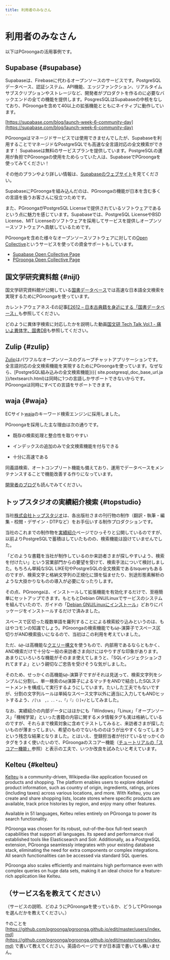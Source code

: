 ```yaml
---
title: 利用者のみなさん
---
```


# 利用者のみなさん

以下はPGroongaの活用事例です。

## Supabase {#supabase}

Supabaseは、Firebaseに代わるオープンソースのサービスです。PostgreSQLデータベース、認証システム、API機能、エッジファンクション、リアルタイムサブスクリプションやストレージなど、開発者がプロダクトを作るのに必要なバックエンドの全ての機能を提供します。PosgresSQLはSupabaseの中核をなしており、PGroongaを含めて40以上の拡張機能とともにネイティブに動作しています。

[https://supabase.com/blog/launch-week-6-community-day](https://supabase.com/blog/launch-week-6-community-day)

PGroongaはマネージドサービスでは使用できませんでしたが、Supabaseを利用することでマネージドなPostgreSQLでも高速な全言語対応の全文検索ができます！
Supabaseは無料のサービスプランを提供しています。PostgreSQLの運用が負担でPGroongaの使用をためらっていた人は、SupabaseでPGroongaを使ってみてください！

その他のプランやより詳しい情報は、[Supabaseのウェブサイト](https://supabase.com/pricing)を見てください。 

SupabaseにPGroongaを組み込んだのは、PGroongaの機能が日本を含む多くの言語を扱うお客さんに役立つためです。

また、PGroongaがPostgreSQL Licenseで提供されているソフトウェアであるという点に魅力を感じています。Supabaseでは、PostgreSQL LicenseやBSD License、MIT Licenseのソフトウェアを採用してサービスを提供しオープンソースソフトウェアへ貢献しているためです。

PGroongaを含めた様々なオープンソースソフトウェアに対しての[Open Collective](https://opencollective.com/)というサービスを使っての資金サポートもしています。

* [Supabase Open Collective Page](https://opencollective.com/supabase)
* [PGroonga Open Collective Page](https://opencollective.com/pgroonga)

## 国文学研究資料館 {#nijl}

国文学研究資料館が公開している[国書データベース](https://kokusho.nijl.ac.jp/)では高速な日本語全文検索を実現するためにPGroongaを使っています。

カレントアウェアネス-Eの記事[E2612 – 日本古典籍を身近にする「国書データベース」](https://current.ndl.go.jp/e2612)も参照してください。

どのように異体字検索に対応したかを説明した動画[国文研 Tech Talk Vol.1 - 痛いよ異体字、国書DB](https://www.youtube.com/watch?v=sNwBKeyfBGk)も参照してください。

## Zulip {#zulip}

[Zulip](https://zulip.org/)はパワフルなオープンソースのグループチャットアプリケーションです。全言語対応の全文検索機能を実現するためにPGroongaを使っています。なぜなら、[PostgreSQL組み込みの全文検索機能]({{ site.postgresql_doc_base_url.ja }}/textsearch.html)は同時に1つの言語しかサポートできないからです。PGroongaは同時にすべての言語をサポートできます。

## waja {#waja}

ECサイト[waja](https://www.waja.co.jp/)のキーワード検索エンジンに採用しました。

PGroongaを採用した主な理由は次の通りです。

  * 既存の検索処理と整合性を取りやすい

  * インデックスの追加のみで全文検索機能を付与できる

  * 十分に高速である

同義語検索、オートコンプリート機能も備えており、運用でデータベースをメンテナンスすることで機能改善する作りになっています。

[開発者のブログ](https://www.waja.co.jp/corp/6359)も読んでみてください。

## トップスタジオの実績紹介検索 {#topstudio}

当社[株式会社トップスタジオ](https://www.topstudio.co.jp/)は、各出版社さまの刊行物の制作（翻訳・執筆・編集・校閲・デザイン・DTPなど）をお手伝いする制作プロダクションです。

当社のこれまでの制作物を[実績紹介](https://www.topstudio.co.jp/books/)ページでひっそりと公開しているのですが、以前よりPostgreSQLで蓄積はしていたものの、検索機能は設けていませんでした。

「どのような書籍を当社が制作しているのか来訪者さまが探しやすいよう、検索を付けたい」という営業部門からの要望を受けて、検索手法について検討しました。もちろん単純なSQL LIKE句やPostgreSQLの全文検索であるtsqueryもあるのですが、検索文字と格納文字列の正規化に頭を悩ませたり、別途形態素解析のような大掛かりなものの導入が必要になったりします。

その点、PGroongaは、インストールして拡張機能を有効化するだけで、至極簡単にセットアップできます。もともとDebian GNU/Linuxでサービスのシステムを組んでいたので、ガイドの「[Debian GNU/Linuxにインストール][install-debian]」どおりにパッケージをインストールするだけで済みました。

スペースで区切った複数単語を羅列することによる検索絞り込みというのは、もはやコモンの知識でしょう。PGroongaの検索機能でも`&@~`演算子でスペース区切りがAND検索扱いになるので、当初はこの利用を考えていました。

ただ、`&@~`は高機能な[クエリー構文][groonga-query-syntax]を使うもので、内部用であるならともかく、AND検索だけで十分な一般の来訪者さま向けにはやりすぎな印象があります。あまりにいろいろな機能がそのまま使えてしまうと、「SQLインジェクションされてますよ」という親切なご忠告を受けそうな気がしました。

そのため、せっかくの高機能`&@~`演算子ですがそれは見送って、検索文字列をシンプルに分割し、単一検索の`&@`演算子によるマッチをANDで結合したSQLステートメントを構成して実行するようにしています。たいした工夫でもないですが、分割の文字列ルールは単純なスペース文字以外に適当に入力してもANDヒットするよう、`/[\s　,，.．・。、「」『』（）]+/`としてみました。

なお、実績紹介の内部データにはほかにも「Windows」「Linux」「オープンソース」「機械学習」といった書籍の内容に関するメタ情報タグも実は格納しているのですが、それらまで検索対象に含めてテストしてみると、来訪者さまが探したいものが薄まってしまい、希望のものでないもののほうが出やすくなってしまうという残念な結果となりました。とはいえ、登録担当者が付けているせっかくのタグをうまく使いたいので、PGroongaのスコアー機能（[チュートリアルの「スコアー機能」][tutorial-score]参照）と表示の工夫で、いつか改良を試みたいと考えています。

## Kelteu {#kelteu}

[Kelteu](https://www.kelteu.com) is a community-driven, Wikipedia-like application focused on products and shopping. The platform enables users to explore detailed product information, such as country of origin, ingredients, ratings, prices (including taxes) across various locations, and more. With Kelteu, you can create and share shopping lists, locate stores where specific products are available, track price histories by region, and enjoy many other features.

Available in 51 languages, Kelteu relies entirely on PGroonga to power its search functionality.

PGroonga was chosen for its robust, out-of-the-box full-text search capabilities that support all languages. Its speed and performance rival established tools like Elasticsearch and Solr. Additionally, as a PostgreSQL extension, PGroonga seamlessly integrates with your existing database stack, eliminating the need for extra components or complex integrations. All search functionalities can be accessed via standard SQL queries.

PGroonga also scales efficiently and maintains high performance even with complex queries on huge data sets, making it an ideal choice for a feature-rich application like Kelteu.

## （サービス名を教えてください）

（サービスの説明、どのようにPGroongaを使っているか、どうしてPGroongaを選んだかを教えてください。）

↑のことを [https://github.com/pgroonga/pgroonga.github.io/edit/master/users/index.md](https://github.com/pgroonga/pgroonga.github.io/edit/master/users/index.md) で書いて教えてください。英語のページですが日本語で書いても構いません。

[install-debian]: ../install/debian.html

[groonga-query-syntax]: https://groonga.org/ja/docs/reference/grn_expr/query_syntax.html

[tutorial-score]:../tutorial/#score
